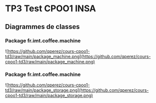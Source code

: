 # TP3 Test CPOO1 INSA


## Diagrammes de classes

### Package fr.imt.coffee.machine
![https://github.com/qperez/cours-cpoo1-td3/raw/main/package_machine.png](https://github.com/qperez/cours-cpoo1-td3/raw/main/package_machine.png)

### Package fr.imt.coffee.machine
![https://github.com/qperez/cours-cpoo1-td3/raw/main/package_storage.png](https://github.com/qperez/cours-cpoo1-td3/raw/main/package_storage.png)
